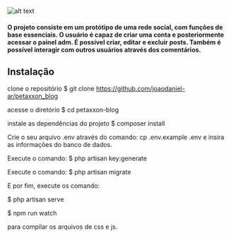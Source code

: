 ![alt text](https://joaodaniel.space/petaxxon-blog.png)

#### O projeto consiste em um protótipo de uma rede social, com funções de base essenciais. O usuário é capaz de criar uma conta e posteriormente acessar o painel adm. É possível criar, editar e excluir posts. Também é possível interagir com outros usuários através dos comentários.


## Instalação

clone o repositório
$ git clone https://github.com/joaodaniel-ar/petaxxon_blog

acesse o diretório
$ cd petaxxon-blog

instale as dependências do projeto
$ composer install

Crie o seu arquivo .env através do comando: cp .env.example .env e insira as informações do banco de dados.

Execute o comando: $ php artisan key:generate

Execute o comando: $ php artisan migrate

E por fim, execute os comando: 

$ php artisan serve 

$ npm run watch 

para compilar os arquivos de css e js.
